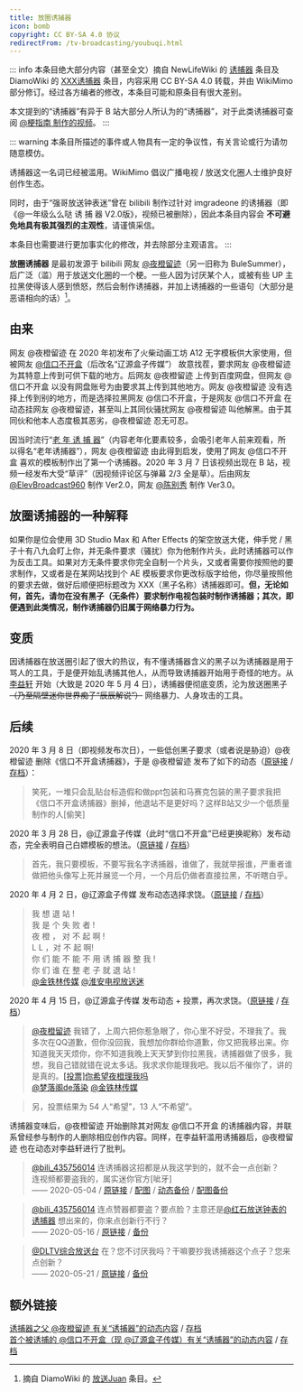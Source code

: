 ```yaml
---
title: 放圈诱捕器
icon: bomb
copyright: CC BY-SA 4.0 协议
redirectFrom: /tv-broadcasting/youbuqi.html
---
```


::: info
本条目绝大部分内容（甚至全文）摘自 NewLifeWiki 的 [诱捕器](https://newlifewiki.miraheze.org/wiki/诱捕器) 条目及 DiamoWiki 的 [XXX诱捕器](https://diamowiki.miraheze.org/wiki/XXX诱捕器) 条目，内容采用 CC BY-SA 4.0 转载，并由 WikiMimo 部分修订。经过各方编者的修改，本条目可能和原条目有很大差别。

本文提到的“诱捕器”有异于 B 站大部分人所认为的“诱捕器”，对于此类诱捕器可查阅 [@梗指南 制作的视频](https://www.bilibili.com/video/BV1Sq4y1R7oT)。
:::

::: warning
本条目所描述的事件或人物具有一定的争议性，有关言论或行为请勿随意模仿。

诱捕器这一名词已经被滥用。WikiMimo 倡议广播电视 / 放送文化圈人士维护良好创作生态。

同时，由于“强哥放送钟表迷”曾在 bilibili 制作过针对 imgradeone 的诱捕器（即《@一年级么么哒 诱 捕 器 V2.0版》，视频已被删除），因此本条目内容会 **不可避免地具有极其强烈的主观性**，请谨慎采信。

本条目也需要进行更加事实化的修改，并去除部分主观语言。
:::

**放圈诱捕器** 是最初发源于 bilibili 网友 [@夜橙留迹](https://space.bilibili.com/192911114)（另一旧称为 BuleSummer），后广泛（滥）用于放送文化圈的一个梗。一些人因为讨厌某个人，或被有些 UP 主拉黑使得该人感到愤怒，然后会制作诱捕器，并加上诱捕器的一些语句（大部分是恶语相向的话）[^1]。

## 由来

网友 @夜橙留迹 在 2020 年初发布了火柴动画工坊 A12 无字模板供大家使用，但被网友 [@信口不开盒](https://space.bilibili.com/483152292)（后改名“辽源盒子传媒”） 故意找茬，要求网友 @夜橙留迹 为其特意上传到可供下载的地方。后网友 @夜橙留迹 上传到百度网盘，但网友 @信口不开盒 以没有网盘账号为由要求其上传到其他地方。网友 @夜橙留迹 没有选择上传到别的地方，而是选择拉黑网友 @信口不开盒，于是网友 @信口不开盒 在动态挂网友 @夜橙留迹，甚至叫上其同伙骚扰网友 @夜橙留迹 叫他解黑。由于其同伙和他本人态度极其恶劣，@夜橙留迹 忍无可忍。

因当时流行“[老 年 诱 捕 器](https://www.bilibili.com/video/BV1i7411e7rs)”（内容老年化要素较多，会吸引老年人前来观看，所以得名“老年诱捕器”），网友 @夜橙留迹 由此得到启发，使用了网友 @信口不开盒 喜欢的模板制作出了第一个诱捕器。2020 年 3 月 7 日该视频出现在 B 站，视频一经发布大受“草评”（因视频评论区与弹幕 2/3 全是草）。后由网友 [@ElevBroadcast960](https://space.bilibili.com/174579303) 制作 Ver2.0，网友 [@陈别秀](https://space.bilibili.com/87854902) 制作 Ver3.0。

## 放圈诱捕器的一种解释

如果你是位会使用 3D Studio Max 和 After Effects 的架空放送大佬，伸手党 / 黑子十有八九会盯上你，并无条件要求（骚扰）你为他制作片头，此时诱捕器可以作为反击工具。如果对方无条件要求你完全自制一个片头，又或者需要你按照他的要求制作，又或者是在某网站找到个 AE 模板要求你更改标版字给他，你尽量按照他的要求去做，做好后顺便把标题改为 XXX（黑子名称）诱捕器即可。**但，无论如何，首先，请勿在没有黑子（无条件）要求制作电视包装时制作诱捕器；其次，即便遇到此类情况，制作诱捕器仍旧属于网络暴力行为。**

## 变质

因诱捕器在放送圈引起了很大的热议，有不懂诱捕器含义的黑子以为诱捕器是用于骂人的工具，于是便开始乱诱捕其他人，从而导致诱捕器开始用于奇怪的地方。从 [李益轩](/web-fair/tv-broadcasting-weirdo/liyixuan.md) 开始（大致是 2020 年 5 月 4 日），诱捕器便彻底变质，沦为放送圈黑子 ~~（乃至隔壁迷你世界痴子“辰辰解说”）~~ 网络暴力、人身攻击的工具。

## 后续

2020 年 3 月 8 日（即视频发布次日），一些低创黑子要求（或者说是胁迫）@夜橙留迹 删除《信口不开盒诱捕器》，于是 @夜橙留迹 发布了如下的动态（[原链接](https://t.bilibili.com/364237106726056913) / [存档](http://archive.today/2022.06.05-123014/https://t.bilibili.com/364237106726056913)）：

> 笑死，一堆只会乱贴台标造假和做ppt包装和马赛克包装的黑子要求我把《信口不开盒诱捕器》删掉，他退站不是更好吗？这样B站又少一个低质量制作的人[偷笑]

2020 年 3 月 28 日，@辽源盒子传媒（此时“信口不开盒”已经更换昵称）发布动态，完全表明自己白嫖模板的想法。（[原链接](https://t.bilibili.com/371613008678710691) / [存档](https://archive.ph/HldF2)）

> 首先，我只要模板，不要写我名字诱捕器，谁做了，我就举报谁，严重者谁做把他头像写上死并展览一个月，一个月后仍做者直接拉黑，不听瞎白乎。

2020 年 4 月 2 日，@辽源盒子传媒 发布动态选择求饶。（[原链接](https://t.bilibili.com/373426116238809033) / [存档](https://archive.ph/prJdw)）

> 我 想 退 站 !  
> 我 是 个 失 败 者 !  
> 夜 橙 ， 对 不 起 啊 !  
> L L ，对 不 起 啊!  
> 你 们 能 不 能 不 用 诱 捕 器 整 我 !  
> 你 们 谁 在 整 老 子 就 退 站 !  
> [@金铁林传媒](https://space.bilibili.com/42521829) [@淮安电视放送迷](https://space.bilibili.com/501207960)

2020 年 4 月 15 日，@辽源盒子传媒 发布动态 + 投票，再次求饶。（[原链接](https://t.bilibili.com/378342762868670871) / [存档](https://archive.ph/RBAwf)）

> [@夜橙留迹](https://space.bilibili.com/192911114) 我错了，上周六把你惹急眼了，你心里不好受，不理我了。我多次在QQ道歉，但你没回我，我想加你群给你道歉，你又把我移出来。你知道我天天烦你，你不知道我晚上天天梦到你拉黑我，诱捕器做了很多，我想，我自己错就错在说太多话。我求求你能理我吧。我以后不催你了，讲的是真的。[[投票]​你希望夜橙理我吗](https://t.bilibili.com/vote/h5/index/#/result?vote_id=352658&dynamic_id=378342762868670871)  
> [@梦落阁de落染](https://space.bilibili.com/479327812) [@金铁林传媒](https://space.bilibili.com/42521829)

> 另，投票结果为 54 人“希望”，13 人“不希望”。

诱捕器变味后，@夜橙留迹 开始删除其对网友 @信口不开盒 的诱捕器内容，并联系曾经参与制作的人删除相应创作内容。同样，在李益轩滥用诱捕器后，@夜橙留迹 也在动态对李益轩进行了批判。

> [@bili_435756014](https://space.bilibili.com/435756014) 连诱捕器这招都是从我这学到的，就不会一点创新？  
> 连视频都要盗我的，属实迷你官方[呲牙]  
> —— 2020-05-04 / [原链接](https://t.bilibili.com/385414168826758278) / [配图](https://i0.hdslb.com/bfs/album/9979e6b7f9eabaf31cb5a0b36d9e931275adffef.png) / [动态备份](https://archive.ph/57TOw) / [配图备份](https://archive.ph/aixRi)

> [@bili_435756014](https://space.bilibili.com/435756014) 连点赞器都要盗？要点脸？主意还是[@红石放送钟表的诱捕器](https://space.bilibili.com/502493512/dynamic) 想出来的，你来点创新行不行？  
> —— 2020-05-16 / [原链接](https://t.bilibili.com/389945363615647875) / [备份](https://archive.ph/Am48D) <!-- 图片不备份了 -->

> [@DLTV综合放送台](https://space.bilibili.com/548226730) 在？您不讨厌我吗？干嘛要抄我诱捕器这个点子？您来点创新？  
> —— 2020-05-21 / [原链接](https://t.bilibili.com/391854210291852248) / [备份](https://archive.ph/hJEJM)

## 额外链接

[诱捕器之父 @夜橙留迹 有关“诱捕器”的动态内容](https://space.bilibili.com/192911114/search/dynamic?keyword=诱捕器) / [存档](http://archive.today/2022.06.05-122800/https://space.bilibili.com/192911114/search/dynamic?keyword=%E8%AF%B1%E6%8D%95%E5%99%A8)  
[首个被诱捕的 @信口不开盒（现 @辽源盒子传媒）有关“诱捕器”的动态内容](https://space.bilibili.com/483152292/search/dynamic?keyword=%E8%AF%B1%E6%8D%95%E5%99%A8) / [存档](https://archive.ph/vJsKM)

[^1]: 摘自 DiamoWiki 的 [放送Juan](https://diamowiki.miraheze.org/wiki/放送Juan) 条目。